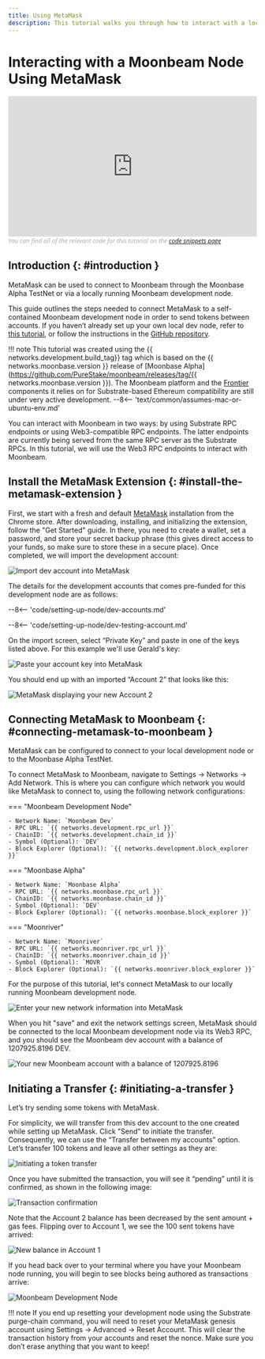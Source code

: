 ```yaml
---
title: Using MetaMask
description: This tutorial walks you through how to interact with a local Moonbeam node using a default installation of the MetaMask browser plug-in.
---
```


# Interacting with a Moonbeam Node Using MetaMask

<style>.embed-container { position: relative; padding-bottom: 56.25%; height: 0; overflow: hidden; max-width: 100%; } .embed-container iframe, .embed-container object, .embed-container embed { position: absolute; top: 0; left: 0; width: 100%; height: 100%; }</style><div class='embed-container'><iframe src='https://www.youtube.com/embed/hrpBd2-a7as' frameborder='0' allowfullscreen></iframe></div>
<style>.caption { font-family: Open Sans, sans-serif; font-size: 0.9em; color: rgba(170, 170, 170, 1); font-style: italic; letter-spacing: 0px; position: relative;}</style><div class='caption'>You can find all of the relevant code for this tutorial on the <a href="{{ config.site_url }}resources/code-snippets/">code snippets page</a></div>

## Introduction {: #introduction } 

MetaMask can be used to connect to Moonbeam through the Moonbase Alpha TestNet or via a locally running Moonbeam development node.

This guide outlines the steps needed to connect MetaMask to a self-contained Moonbeam development node in order to send tokens between accounts. If you haven’t already set up your own local dev node, refer to [this tutorial](/getting-started/local-node/setting-up-a-node/), or follow the instructions in the [GitHub repository](https://github.com/PureStake/moonbeam/).

!!! note
    This tutorial was created using the {{ networks.development.build_tag}} tag which is based on the {{ networks.moonbase.version }} release of [Moonbase Alpha](https://github.com/PureStake/moonbeam/releases/tag/{{ networks.moonbase.version }}). The Moonbeam platform and the [Frontier](https://github.com/paritytech/frontier) components it relies on for Substrate-based Ethereum compatibility are still under very active development. 
    --8<-- 'text/common/assumes-mac-or-ubuntu-env.md'

You can interact with Moonbeam in two ways: by using Substrate RPC endpoints or using Web3-compatible RPC endpoints. The latter endpoints are currently being served from the same RPC server as the Substrate RPCs. In this tutorial, we will use the Web3 RPC endpoints to interact with Moonbeam.

## Install the MetaMask Extension {: #install-the-metamask-extension } 

First, we start with a fresh and default [MetaMask](https://metamask.io/) installation from the Chrome store. After downloading, installing, and initializing the extension, follow the "Get Started" guide. In there, you need to create a wallet, set a password, and store your secret backup phrase (this gives direct access to your funds, so make sure to store these in a secure place). Once completed, we will import the development account:

![Import dev account into MetaMask](/images/metamask/using-metamask-1.png)

The details for the development accounts that comes pre-funded for this development node are as follows:

--8<-- 'code/setting-up-node/dev-accounts.md'

--8<-- 'code/setting-up-node/dev-testing-account.md'

On the import screen, select “Private Key” and paste in one of the keys listed above. For this example we'll use Gerald's key:

![Paste your account key into MetaMask](/images/metamask/using-metamask-2.png)

You should end up with an imported “Account 2” that looks like this:

![MetaMask displaying your new Account 2](/images/metamask/using-metamask-3.png)

## Connecting MetaMask to Moonbeam {: #connecting-metamask-to-moonbeam } 

MetaMask can be configured to connect to your local development node or to the Moonbase Alpha TestNet. 

To connect MetaMask to Moonbeam, navigate to Settings -> Networks -> Add Network. This is where you can configure which network you would like MetaMask to connect to, using the following network configurations:

=== "Moonbeam Development Node"

    - Network Name: `Moonbeam Dev`
    - RPC URL: `{{ networks.development.rpc_url }}`
    - ChainID: `{{ networks.development.chain_id }}`
    - Symbol (Optional): `DEV`
    - Block Explorer (Optional): `{{ networks.development.block_explorer }}`

=== "Moonbase Alpha"

    - Network Name: `Moonbase Alpha`
    - RPC URL: `{{ networks.moonbase.rpc_url }}`
    - ChainID: `{{ networks.moonbase.chain_id }}`
    - Symbol (Optional): `DEV`
    - Block Explorer (Optional): `{{ networks.moonbase.block_explorer }}`

=== "Moonriver"

    - Network Name: `Moonriver`
    - RPC URL: `{{ networks.moonriver.rpc_url }}`
    - ChainID: `{{ networks.moonriver.chain_id }}`
    - Symbol (Optional): `MOVR`
    - Block Explorer (Optional): `{{ networks.moonriver.block_explorer }}`

For the purpose of this tutorial, let's connect MetaMask to our locally running Moonbeam development node.

![Enter your new network information into MetaMask](/images/metamask/using-metamask-4.png)

When you hit "save" and exit the network settings screen, MetaMask should be connected to the local Moonbeam development node via its Web3 RPC, and you should see the Moonbeam dev account with a balance of 1207925.8196 DEV.

![Your new Moonbeam account with a balance of 1207925.8196](/images/metamask/using-metamask-5.png)

## Initiating a Transfer {: #initiating-a-transfer } 

Let’s try sending some tokens with MetaMask.

For simplicity, we will transfer from this dev account to the one created while setting up MetaMask. Click "Send" to initiate the transfer. Consequently, we can use the “Transfer between my accounts” option. Let’s transfer 100 tokens and leave all other settings as they are:

![Initiating a token transfer](/images/metamask/using-metamask-6.png)

Once you have submitted the transaction, you will see it “pending” until it is confirmed, as shown in the following image:

![Transaction confirmation](/images/metamask/using-metamask-7.png)

Note that the Account 2 balance has been decreased by the sent amount + gas fees. Flipping over to Account 1, we see the 100 sent tokens have arrived:

![New balance in Account 1](/images/metamask/using-metamask-8.png)

If you head back over to your terminal where you have your Moonbeam node running, you will begin to see blocks being authored as transactions arrive:

![Moonbeam Development Node](/images/metamask/using-metamask-9.png)

!!! note
    If you end up resetting your development node using the Substrate purge-chain command, you will need to reset your MetaMask genesis account using Settings -> Advanced -> Reset Account. This will clear the transaction history from your accounts and reset the nonce. Make sure you don’t erase anything that you want to keep!
 
